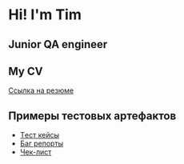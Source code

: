 # Hi! I'm Tim

## Junior QA engineer

## My CV
[Ссылка на резюме](https://docs.google.com/document/d/1iITR7bsWoeTJN0-jdz0vJl6H-WW-GLOk9vXenFopEjg/edit?usp=sharing)
## Примеры тестовых артефактов
* [Tест кейсы](https://docs.google.com/spreadsheets/d/1-KQqsXPSYypRnA1qzmd3FSXb258ZxtDRyMJeIC0pVAI/edit?usp=sharing)
* [Баг репорты](https://docs.google.com/document/d/1UQ7l5pU5u1EhOKTdtqJyEOKYHVRTnTlU9eX9pprnS2g/edit?usp=sharing)
* [Чек-лист](https://miro.com/app/board/uXjVMp7X2oU=/?share_link_id=577672614669)

